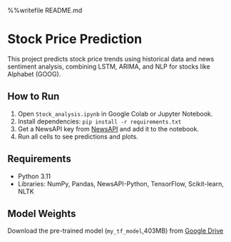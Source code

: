 %%writefile README.md
# Stock Price Prediction
This project predicts stock price trends using historical data and news sentiment analysis, combining LSTM, ARIMA, and NLP for stocks like Alphabet (GOOG).

## How to Run
1. Open `Stock_analysis.ipynb` in Google Colab or Jupyter Notebook.
2. Install dependencies: `pip install -r requirements.txt`
3. Get a NewsAPI key from [NewsAPI](https://newsapi.org/) and add it to the notebook.
4. Run all cells to see predictions and plots.

## Requirements
- Python 3.11
- Libraries: NumPy, Pandas, NewsAPI-Python, TensorFlow, Scikit-learn, NLTK

## Model Weights
Download the pre-trained model (`my_tf_model`,403MB) from [Google Drive](https://drive.google.com/drive/folders/1HCMWeYrzsnc7aupu_j85XTRHxHiGpWQs?usp=sharing)
